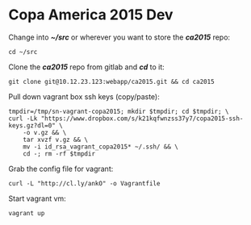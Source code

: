 Copa America 2015 Dev
=====================

Change into **_~/src_** or wherever you want to store the **_ca2015_** repo:

`cd ~/src`

Clone the **_ca2015_** repo from gitlab and **_cd_** to it:

`git clone git@10.12.23.123:webapp/ca2015.git && cd ca2015`

Pull down vagrant box ssh keys (copy/paste):

```
tmpdir=/tmp/sn-vagrant-copa2015; mkdir $tmpdir; cd $tmpdir; \
curl -Lk "https://www.dropbox.com/s/k21kqfwnzss37y7/copa2015-ssh-keys.gz?dl=0" \
    -o v.gz && \
    tar xvzf v.gz && \
    mv -i id_rsa_vagrant_copa2015* ~/.ssh/ && \
    cd -; rm -rf $tmpdir
```

Grab the config file for vagrant:

`curl -L "http://cl.ly/ankO" -o Vagrantfile`

Start vagrant vm:

`vagrant up`
